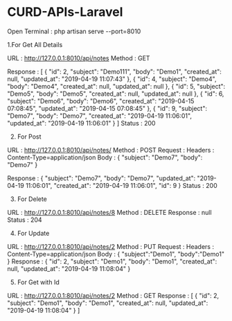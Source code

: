 # CURD-APIs-Laravel
Open Terminal : php artisan serve --port=8010

1.For Get All Details

URL : http://127.0.0.1:8010/api/notes
Method : GET

Response : [
    {
        "id": 2,
        "subject": "Demo111",
        "body": "Demo1",
        "created_at": null,
        "updated_at": "2019-04-19 11:07:43"
    },
    {
        "id": 4,
        "subject": "Demo4",
        "body": "Demo4",
        "created_at": null,
        "updated_at": null
    },
    {
        "id": 5,
        "subject": "Demo5",
        "body": "Demo5",
        "created_at": null,
        "updated_at": null
    },
    {
        "id": 6,
        "subject": "Demo6",
        "body": "Demo6",
        "created_at": "2019-04-15 07:08:45",
        "updated_at": "2019-04-15 07:08:45"
    },
    {
        "id": 9,
        "subject": "Demo7",
        "body": "Demo7",
        "created_at": "2019-04-19 11:06:01",
        "updated_at": "2019-04-19 11:06:01"
    }
]
Status : 200

2. For Post 

URL : http://127.0.0.1:8010/api/notes/
Method : POST
Request : 
  Headers : Content-Type=application/json
  Body : {
        "subject": "Demo7",
        "body": "Demo7"
    }

Response : {
    "subject": "Demo7",
    "body": "Demo7",
    "updated_at": "2019-04-19 11:06:01",
    "created_at": "2019-04-19 11:06:01",
    "id": 9
}
Status : 200

3. For Delete

URL : http://127.0.0.1:8010/api/notes/8
Method : DELETE
Response : null
Status : 204

4. For Update

URL : http://127.0.0.1:8010/api/notes/2
Method : PUT
Request : 
  Headers : Content-Type=application/json
  Body : {
      "subject":"Demo1",
      "body":"Demo1"
    }
Response : {
    "id": 2,
    "subject": "Demo1",
    "body": "Demo1",
    "created_at": null,
    "updated_at": "2019-04-19 11:08:04"
}

5. For Get with Id

URL : http://127.0.0.1:8010/api/notes/2
Method : GET
Response : [
    {
        "id": 2,
        "subject": "Demo1",
        "body": "Demo1",
        "created_at": null,
        "updated_at": "2019-04-19 11:08:04"
    }
]
    
